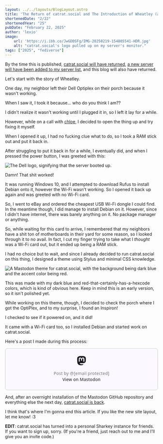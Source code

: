 ```yaml
---
layout: ../../layouts/BlogLayout.astro
title: 'The Return of catrat.social and The Introduction of Wheatley (and The Resurrection of This Blog)'
shortenedDate: "2/22"
shortenedYear: "25"
pubDate: "February 22, 2025"
author: 'lexio'
image:
    url: 'https://i.ibb.co/JwGDDSFg/IMG-20250219-154805541-HDR.jpg'
    alt: "catrat.social's logo pulled up on my server's monitor."
tags: ["2025", "fediverse"]
---
```


By the time this is published, [catrat.social will have returned](https://catrat.social), [a new server will have been added to my server list](https://k1tty.net/servers.html), and this blog will also have returned.

Let's start with the story of Wheatley.

One day, my neighbor left their Dell Optiplex on their porch because it wasn't working.

When I saw it, I took it because... who do you think I am??

I didn't realize it wasn't working until I plugged it in, so I left it lay for a while.

However, while on a call with [chloe](https://masto.doskel.net/@chloe), I decided to open the thing up and try fixing it myself.

When I opened it up, I had no fucking clue what to do, so I took a RAM stick out and put it back in.

After struggling to put it back in for a while, I eventually did, and when I pressed the power button, I was greeted with this:

![The Dell logo, signifying that the server booted up.](https://media.wetdry.world/media_attachments/files/113/999/080/088/131/842/original/8e313e8c2a09e374.jpg)

Damn! That shit worked!

It was running Windows 10, and I attempted to download Rufus to install Debian onto it, however the Wi-Fi wasn't working. So I opened it back up again and was greeted with no Wi-Fi card.

So, I went to eBay and ordered the cheapest USB Wi-Fi dongle I could find.
In the meantime though, I did manage to install Debian on it. However, since I didn't have internet, there was barely anything on it. No package manager or anything.

So, while waiting for this card to arrive, I remembered that my neighbors have a shit ton of motherboards in their yard for some reason, so I looked through it to no avail. In fact, I cut my finger trying to take what I *thought* was a Wi-Fi card out, but it ended up being a RAM stick.

I had no choice but to wait, and since I already decided to run catrat.social on this thing, I designed a theme using Stylus and minimal CSS knowledge.

![A Mastodon theme for catrat.social, with the background being dark blue and the accent color being red.](https://i.ibb.co/LXB9Q8tf/image.png)

This was made with my dark blue and red-that-certainly-has-a-hexcode colors, which is kind of obvious here. Keep in mind this is an early version, so it isn't polished yet.

While working on this theme, though, I decided to check the porch where I got the OptiPlex, and to my surprise, I found an Inspiron!

I checked to see if it powered on, and it did!

It came with a Wi-Fi card too, so I installed Debian and started work on catrat.social.

Here's a post I made during this process:
<blockquote class="mastodon-embed" data-embed-url="https://wetdry.world/@lexio/114033944494238517/embed" style="background: #FCF8FF; border-radius: 8px; border: 1px solid #C9C4DA; margin: 0; max-width: 100%; min-width: 270px; overflow: hidden; padding: 0;"> <a href="https://wetdry.world/@lexio/114033944494238517" target="_blank" style="align-items: center; color: #1C1A25; display: flex; flex-direction: column; font-family: system-ui, -apple-system, BlinkMacSystemFont, 'Segoe UI', Oxygen, Ubuntu, Cantarell, 'Fira Sans', 'Droid Sans', 'Helvetica Neue', Roboto, sans-serif; font-size: 14px; justify-content: center; letter-spacing: 0.25px; line-height: 20px; padding: 24px; text-decoration: none;"> <svg xmlns="http://www.w3.org/2000/svg" xmlns:xlink="http://www.w3.org/1999/xlink" width="32" height="32" viewBox="0 0 79 75"><path d="M74.7135 16.6043C73.6199 8.54587 66.5351 2.19527 58.1366 0.964691C56.7196 0.756754 51.351 0 38.9148 0H38.822C26.3824 0 23.7135 0.756754 22.2966 0.964691C14.1319 2.16118 6.67571 7.86752 4.86669 16.0214C3.99657 20.0369 3.90371 24.4888 4.06535 28.5726C4.29578 34.4289 4.34049 40.275 4.877 46.1075C5.24791 49.9817 5.89495 53.8251 6.81328 57.6088C8.53288 64.5968 15.4938 70.4122 22.3138 72.7848C29.6155 75.259 37.468 75.6697 44.9919 73.971C45.8196 73.7801 46.6381 73.5586 47.4475 73.3063C49.2737 72.7302 51.4164 72.086 52.9915 70.9542C53.0131 70.9384 53.0308 70.9178 53.0433 70.8942C53.0558 70.8706 53.0628 70.8445 53.0637 70.8179V65.1661C53.0634 65.1412 53.0574 65.1167 53.0462 65.0944C53.035 65.0721 53.0189 65.0525 52.9992 65.0371C52.9794 65.0218 52.9564 65.011 52.9318 65.0056C52.9073 65.0002 52.8819 65.0003 52.8574 65.0059C48.0369 66.1472 43.0971 66.7193 38.141 66.7103C29.6118 66.7103 27.3178 62.6981 26.6609 61.0278C26.1329 59.5842 25.7976 58.0784 25.6636 56.5486C25.6622 56.5229 25.667 56.4973 25.6775 56.4738C25.688 56.4502 25.7039 56.4295 25.724 56.4132C25.7441 56.397 25.7678 56.3856 25.7931 56.3801C25.8185 56.3746 25.8448 56.3751 25.8699 56.3816C30.6101 57.5151 35.4693 58.0873 40.3455 58.086C41.5183 58.086 42.6876 58.086 43.8604 58.0553C48.7647 57.919 53.9339 57.6701 58.7591 56.7361C58.8794 56.7123 58.9998 56.6918 59.103 56.6611C66.7139 55.2124 73.9569 50.665 74.6929 39.1501C74.7204 38.6967 74.7892 34.4016 74.7892 33.9312C74.7926 32.3325 75.3085 22.5901 74.7135 16.6043ZM62.9996 45.3371H54.9966V25.9069C54.9966 21.8163 53.277 19.7302 49.7793 19.7302C45.9343 19.7302 44.0083 22.1981 44.0083 27.0727V37.7082H36.0534V27.0727C36.0534 22.1981 34.124 19.7302 30.279 19.7302C26.8019 19.7302 25.0651 21.8163 25.0617 25.9069V45.3371H17.0656V25.3172C17.0656 21.2266 18.1191 17.9769 20.2262 15.568C22.3998 13.1648 25.2509 11.9308 28.7898 11.9308C32.8859 11.9308 35.9812 13.492 38.0447 16.6111L40.036 19.9245L42.0308 16.6111C44.0943 13.492 47.1896 11.9308 51.2788 11.9308C54.8143 11.9308 57.6654 13.1648 59.8459 15.568C61.9529 17.9746 63.0065 21.2243 63.0065 25.3172L62.9996 45.3371Z" fill="currentColor"/></svg> <div style="color: #787588; margin-top: 16px;">Post by @<span class="__cf_email__" data-cfemail="4e222b3627210e392b3a2a3c376039213c222a">[email&#160;protected]</span></div> <div style="font-weight: 500;">View on Mastodon</div> </a> </blockquote> <script data-cfasync="false" src="/cdn-cgi/scripts/5c5dd728/cloudflare-static/email-decode.min.js"></script><script data-allowed-prefixes="https://wetdry.world/" async src="https://wetdry.world/embed.js"></script>

And, after an overnight installation of the Mastodon GitHub repository and everything else the next day, [catrat.social is back](https://catrat.social).

I think that's where I'm gonna end this article. If you like the new site layout, let me know! :3

**EDIT**: catrat.social has turned into a personal Sharkey instance for friends. If you want to sign up, sorry. (If you're a friend, just reach out to me and I'll give you an invite code.)